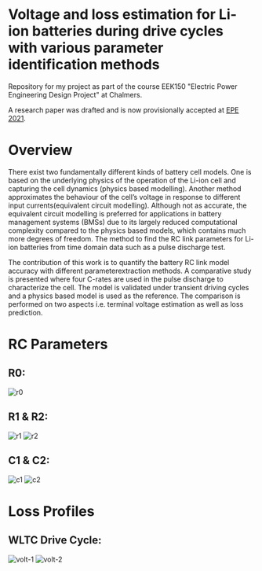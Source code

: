 # Voltage and loss estimation for Li-ion batteries during drive cycles with various parameter identification methods
Repository for my project as part of the course EEK150 "Electric Power Engineering Design Project" at Chalmers.

A research paper was drafted and is now provisionally accepted at [EPE 2021](http://www.epe2021.com/).

# Overview
There exist two fundamentally different kinds of battery cell models.  One is based on the underlying physics of the operation of the Li-ion cell and capturing the cell dynamics (physics based modelling). Another method approximates the behaviour of the cell’s voltage in response to different input currents(equivalent circuit modelling). Although not as accurate, the equivalent circuit modelling is preferred for applications in battery management systems (BMSs) due to its largely reduced computational complexity compared to the physics based models, which contains much more degrees of freedom. The method to find the RC link parameters for Li-ion batteries from time domain data such as a pulse discharge test. 

The contribution of this work is to quantify the battery RC link model accuracy with different parameterextraction methods. A comparative study is presented where four C-rates are used in the pulse discharge to characterize the cell. The model is validated under transient driving cycles and a physics based model is used as the reference. The comparison is performed on two aspects i.e. terminal voltage estimation as well as loss prediction.

# RC Parameters

## R0:
![r0](https://github.com/raghuramshankar/voltage-and-loss-estimation-for-li-ion-batteries/blob/main/images/r0.jpg)

## R1 & R2:
![r1](https://github.com/raghuramshankar/voltage-and-loss-estimation-for-li-ion-batteries/blob/main/images/r1.jpg) ![r2](https://github.com/raghuramshankar/voltage-and-loss-estimation-for-li-ion-batteries/blob/main/images/r2.jpg)

## C1 & C2:
![c1](https://github.com/raghuramshankar/voltage-and-loss-estimation-for-li-ion-batteries/blob/main/images/c1.jpg) ![c2](https://github.com/raghuramshankar/voltage-and-loss-estimation-for-li-ion-batteries/blob/main/images/c2.jpg)

# Loss Profiles

## WLTC Drive Cycle:
![volt-1](https://github.com/raghuramshankar/voltage-and-loss-estimation-for-li-ion-batteries/blob/main/images/volt-1.jpg) ![volt-2](https://github.com/raghuramshankar/voltage-and-loss-estimation-for-li-ion-batteries/blob/main/images/volt-2.jpg)
